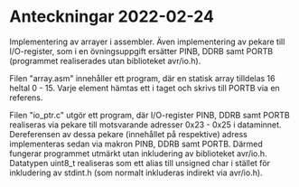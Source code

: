 # Anteckningar 2022-02-24
Implementering av arrayer i assembler.
Även implementering av pekare till I/O-register, som i en övningsuppgift ersätter PINB, DDRB samt PORTB
(programmet realiserades utan biblioteket avr/io.h).

Filen "array.asm" innehåller ett program, där en statisk array tilldelas 16 heltal 0 - 15. Varje element
hämtas ett i taget och skrivs till PORTB via en referens.

Filen "io_ptr.c" utgör ett program, där I/O-register PINB, DDRB samt PORTB realiseras via pekare till
motsvarande adresser 0x23 - 0x25 i dataminnet. Dereferensen av dessa pekare (innehållet på respektive)
adress implementeras sedan via makron PINB, DDRB samt PORTB. Därmed fungerar programmet utmärkt utan
inkludering av biblioteket avr/io.h. Datatypen uint8_t realiseras som ett alias till unsigned char
i stället för inkludering av stdint.h (som normalt inkluderas indirekt via avr/io.h).